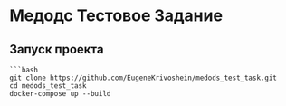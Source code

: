 # Медодс Тестовое Задание

## Запуск проекта

    ```bash
    git clone https://github.com/EugeneKrivoshein/medods_test_task.git
    cd medods_test_task
    docker-compose up --build